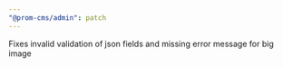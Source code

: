 ```yaml
---
"@prom-cms/admin": patch
---
```


Fixes invalid validation of json fields and missing error message for big image
